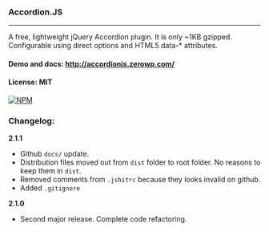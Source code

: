 ### Accordion.JS
---

A free, lightweight jQuery Accordion plugin. It is only ~1KB gzipped. Configurable using direct options and HTML5 data-* attributes.

#### Demo and docs: http://accordionjs.zerowp.com/
#### License: MIT

[![NPM](https://nodei.co/npm/accordionjs.png?compact=true)](https://nodei.co/npm/accordionjs/)

### Changelog:

**2.1.1**
 * Github `docs/` update.
 * Distribution files moved out from `dist` folder to root folder. No reasons to keep them in `dist`.
 * Removed comments from `.jshitrc` because they looks invalid on github.
 * Added `.gitignore`

**2.1.0**
 * Second major release. Complete code refactoring.
